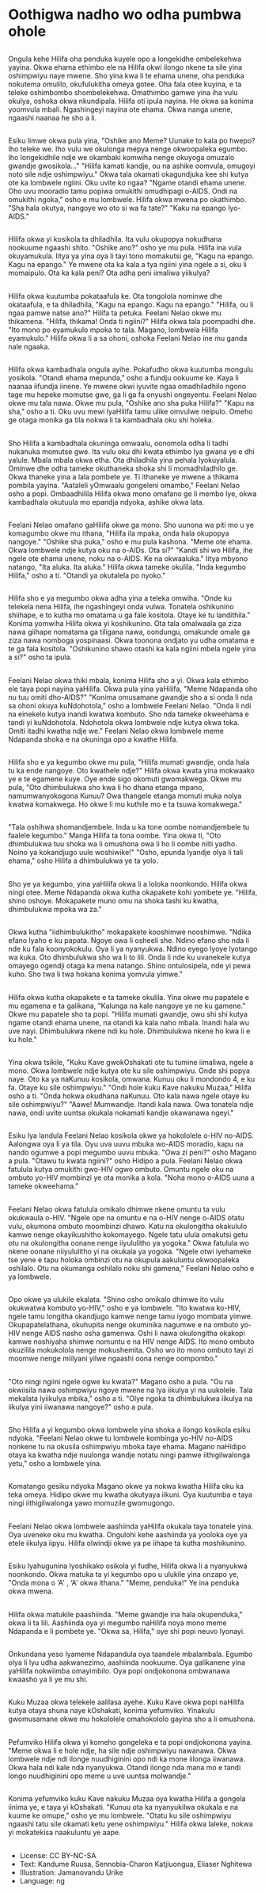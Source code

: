 # Oothigwa nadho wo odha pumbwa ohole

##
Ongula kehe Hilifa oha penduka kuyele opo a longekidhe ombelekehwa yayina. Okwa ehama ethimbo ele na Hilifa okwi ilongo nkene ta sile yina oshimpwiyu naye mwene. Sho yina kwa li te ehama unene, oha penduka nokutema omulilo, okufulukitha omeya gotee. Oha fala otee kuyina, e ta teleke oshimbombo shombelekehwa. Omathimbo gamwe yina iha vulu okulya, oshoka okwa nkundipala. Hilifa oti ipula nayina. He okwa sa konima yoomvula mbali. Ngashingeyi nayina ote ehama. Okwa nanga unene, ngaashi naanaa he sho a li.

##
Esiku limwe okwa pula yina, "Oshike ano Meme? Uunake to kala po hwepo? Iho teleke we. Iho vulu we okulonga mepya nenge okwoopaleka egumbo. Iho longekidhile ndje we okambaki komwiha nenge okuyoga omuzalo gwandje gwosikola..." "Hilifa kamati kandje, ou na ashike oomvula, omugoyi noto sile ndje oshimpwiyu." Okwa tala okamati okagundjuka kee shi kutya ote ka lombwele ngiini. Oku uvite ko ngaa? "Ngame otandi ehama unene. Oho uvu mooradio tamu popiwa omukithi omudhipagi o-AIDS. Ondi na omukithi ngoka," osho e mu lombwele. Hilifa okwa mwena po okathimbo. "Sha hala okutya, nangoye wo oto si wa fa tate?" "Kaku na epango lyo-AIDS."

##
Hilifa okwa yi kosikola ta dhiladhila. Ita vulu okupopya nokudhana nookuume ngaashi shito. "Oshike ano?" osho ye mu pula. Hilifa ina vula okuyamukula. Iitya ya yina oya li tayi tono momakutsi ge, "Kagu na epango. Kagu na epango." Ye mwene ota ka kala a tya ngiini yina ngele a si, oku li momaipulo. Ota ka kala peni? Ota adha peni iimaliwa yiikulya?

##
Hilifa okwa kuutumba pokataafula ke. Ota tongolola nominwe dhe okataafula, e ta dhiladhila, "Kagu na epango. Kagu na epango." "Hilifa, ou li ngaa pamwe natse ano?" Hilifa ta petuka. Feelani Nelao okwe mu thikamena. "Hilifa, thikama! Onda ti ngiini?" Hilifa okwa tala poompadhi dhe. "Ito mono po eyamukulo mpoka to tala. Magano, lombwela Hilifa eyamukulo." Hilifa okwa li a sa ohoni, oshoka Feelani Nelao ine mu ganda nale ngaaka.

##
Hilifa okwa kambadhala ongula ayihe. Pokafudho okwa kuutumba mongulu yosikola. "Otandi ehama mepunda," osho a fundju ookuume ke. Kaya li naanaa iifundja iinene. Ye mwene okwi iyuvite ngaa omadhiladhilo ngono tage mu hepeke momutse gwe, ga li ga fa onyushi ongeyentu. Feelani Nelao okwe mu tala nawa. Okwe mu pula, "Oshike ano sha puka Hilifa?" "Kapu na sha," osho a ti. Oku uvu mewi lyaHilifa tamu ulike omvulwe neipulo. Omeho ge otaga monika ga tila nokwa li ta kambadhala oku shi holeka.

##
Sho Hilifa a kambadhala okuninga omwaalu, oonomola odha li tadhi nukanuka momutse gwe. Ita vulu oku dhi kwata ethimbo lya gwana ye e dhi yalule. Mbala mbala okwa etha. Ota dhiladhila yina pehala lyokuyalula. Ominwe dhe odha tameke okuthaneka shoka shi li momadhiladhilo ge. Okwa thaneke yina a lala pombete ye. Ti ithaneke ye mwene a thikama pombila yayina. "Aataleli yOmwaalu gongeleni omambo," Feelani Nelao osho a popi. Ombaadhilila Hilifa okwa mono omafano ge li membo lye, okwa kambadhala okutuula mo epandja ndyoka, ashike okwa lata.

##
Feelani Nelao omafano gaHilifa okwe ga mono. Sho uunona wa piti mo u ye komagumbo okwe mu ithana, "Hilifa ila mpaka, onda hala okupopya nangoye." "Oshike sha puka," osho e mu pula kashona. "Meme ote ehama. Okwa lombwele ndje kutya oku na o-AIDs. Ota si?" "Kandi shi wo Hilifa, ihe ngele ote ehama unene, noku na o-AIDS. Ke na okwaaluka." Iitya mbyono natango, "Ita aluka. Ita aluka." Hilifa okwa tameke okulila. "Inda kegumbo Hilifa," osho a ti. "Otandi ya okutalela po nyoko."

##
Hilifa sho e ya megumbo okwa adha yina a teleka omwiha. "Onde ku telekela nena Hilifa, ihe ngashingeyi onda vulwa. Tonatela oshikunino shiihape, e to kutha mo omatama u ga fale kositola. Otaye ke tu landithila." Konima yomwiha Hilifa okwa yi koshikunino. Ota tala omalwaala ga ziza nawa giihape nomatama ga tiligana nawa, oondungu, omakunde omale ga ziza nawa nomboga yospinaasi. Okwa toonona ondjato yu udha omatama e te ga fala kositola. "Oshikunino shawo otashi ka kala ngiini mbela ngele yina a si?" osho ta ipula.

##
Feelani Nelao okwa thiki mbala, konima Hilifa sho a yi. Okwa kala ethimbo ele taya popi nayina yaHilifa. Okwa pula yina yaHilifa, "Meme Ndapanda oho nu tuu omiti dho-AIDS?" "Konima omusamane gwandje sho a si onda li nda sa ohoni okuya kuNdohotola," osho a lombwele Feelani Nelao. "Onda li ndi na einekelo kutya inandi kwatwa kombuto. Sho nda tameke okweehama e tandi yi kuNdohotola. Ndohotola okwa lombwele ndje kutya okwa toka. Omiti itadhi kwatha ndje we." Feelani Nelao okwa lombwele meme Ndapanda shoka e na okuninga opo a kwathe Hilifa.

##
Hilifa sho e ya kegumbo okwe mu pula, "Hilifa mumati gwandje, onda hala tu ka ende nangoye. Oto kwathele ndje?" Hilifa okwa kwata yina mokwaako ye e te egamene kuye. Oye ende sigo okomuti gwomakwega. Okwe mu pula, "Oto dhimbulukwa sho kwa li ho dhana etanga mpano, namumwanyokogona Kunuu? Owa thangele etanga momuti muka nolya kwatwa komakwega. Ho okwe li mu kuthile mo e ta tsuwa komakwega."

##
"Tala oshihwa shomandjembele. Inda u ka tone oombe nomandjembele tu faalele kegumbo." Manga Hilifa ta tona oombe. Yina okwa ti, "Oto dhimbulukwa tuu shoka wa li omushona owa li ho li oombe niiti yadho. Noino ya kokandjugo uule woshiwike!" "Osho, epunda lyandje olya li tali ehama," osho Hilifa a dhimbulukwa ye ta yolo.

##
Sho ye ya kegumbo, yina yaHilifa okwa li a loloka noonkondo. Hilifa okwa ningi otee. Meme Ndapanda okwa kutha okapakete kohi yombete ye. "Hilifa, shino oshoye. Mokapakete muno omu na shoka tashi ku kwatha, dhimbulukwa mpoka wa za."

##
Okwa kutha "iidhimbulukitho" mokapakete kooshimwe nooshimwe. "Ndika efano lyaho e ku papata. Ngoye owa li osheeli she. Ndino efano sho nda li nde ku fala koonyokokulu. Oya li ya nyanyukwa. Ndino eyego lyoye lyotango wa kuka. Oto dhimbulukwa sho wa li to lili. Onda li nde ku uvanekele kutya omayego ogendji otaga ka mena natango. Shino ontulosipela, nde yi pewa kuho. Sho twa li twa hokana konima yomvula yimwe."

##
Hilifa okwa kutha okapakete e ta tameke okulila. Yina okwe mu papatele e mu egamena e ta galikana, "Kalunga na kale nangoye ye ne ku gamene." Okwe mu papatele sho ta popi. "Hilifa mumati gwandje, owu shi shi kutya ngame otandi ehama unene, na otandi ka kala naho mbala. Inandi hala wu uve nayi. Dhimbulukwa nkene ndi ku hole. Dhimbulukwa nkene ho kwa li e ku hole."

##
Yina okwa tsikile, "Kuku Kave gwokOshakati ote tu tumine iimaliwa, ngele a mono. Okwa lombwele ndje kutya ote ku sile oshimpwiyu. Onde shi popya naye. Oto ka ya naKunuu kosikola, omwana. Kunuu oku li mondondo 4, e ku fa. Otaye ku sile oshimpwiyu." "Ondi hole kuku Kave nakuku Muzaa," Hilifa osho a ti. "Onda hokwa okudhana naKunuu. Oto kala nawa ngele otaye ku sile oshimpwiyu?" "Aawe! Mumwandje. Itandi kala nawa. Owa tonatela ndje nawa, ondi uvite uuntsa okukala nokamati kandje okawanawa ngeyi."

##
Esiku lya landula Feelani Nelao kosikola okwe ya hokololele o-HIV no-AIDS. Aalongwa oya li ya tila. Oyu uva uuvu mbuka wo-AIDS moradio, kapu na nando ogumwe a popi megumbo uuvu mbuka. "Owa zi peni?" osho Magano a pula. "Otawu tu kwata ngiini?" osho Hidipo a pula. Feelani Nelao okwa fatulula kutya omukithi gwo-HIV ogwo ombuto. Omuntu ngele oku na ombuto yo-HIV mombinzi ye ota monika a kola. "Noha mono o-AIDS uuna a tameke okweehama."

##
Feelani Nelao okwa fatulula omikalo dhimwe nkene omuntu ta vulu okukwaula o-HIV. "Ngele ope na omuntu e na o-HIV nenge o-AIDS otatu vulu, okumona ombuto moombinzi dhawo. Katu na okulongitha okakululo kamwe nenge okayikushitho kokomayego. Ngele tatu ulula omakutsi getu otu na okulongitha oonane nenge iiyululitho ya yogoka." Okwa fatulula wo nkene oonane niiyululitho yi na okukala ya yogoka. "Ngele otwi iyehameke tse yene e tapu holoka ombinzi otu na okupula aakuluntu okwoopaleka oshilalo. Otu na okumanga oshilalo noku shi gamena," Feelani Nelao osho e ya lombwele.

##
Opo okwe ya ulukile ekalata. "Shino osho omikalo dhimwe ito vulu okukwatwa kombuto yo-HIV," osho e ya lombwele. "Ito kwatwa ko-HIV, ngele tamu longitha okandjugo kamwe nenge tamu iyogo mombata yimwe. Okupapatelathana, okuhupita nenge okuminika nagumwe e na ombuto yo-HIV nenge AIDS nasho osha gamenwa. Oshi li nawa okulongitha okakopi kamwe noshiyaha shimwe nomuntu e na HIV nenge AIDS. Ito mono ombuto okuzilila mokukolola nenge mokushemita. Osho wo ito mono ombuto tayi zi moomwe nenge miilyani yilwe ngaashi oona nenge oompombo."

##
"Oto ningi ngiini ngele ogwe ku kwata?" Magano osho a pula. "Ou na okwiisila nawa oshimpwiyu ngoye mwene na lya iikulya yi na uukolele. Tala mekalata lyiikulya mbika," osho a ti. "Olye ngoka ta dhimbulukwa iikulya na iikulya yini iiwanawa nangoye?" osho a pula.

##
Sho Hilifa a yi kegumbo okwa lombwele yina shoka a ilongo kosikola esiku ndyoka. "Feelani Nelao okwe tu lombwele kombinga yo-HIV no-AIDS nonkene tu na okusila oshimpwiyu mboka taye ehama. Magano naHidipo otaya ka kwatha ndje nuulonga wandje notatu ningi pamwe iithigilwalonga yetu," osho a lombwele yina.

##
Komatango gesiku ndyoka Magano okwe ya nokwa kwatha Hilifa oku ka teka omeya. Hidipo okwe mu kwatha okutyaya iikuni. Oya kuutumba e taya ningi iithigilwalonga yawo momuzile gwomugongo.

##
Feelani Nelao okwa lombwele aashiinda yaHilifa okukala taya tonatele yina. Oya uveneke oku mu kwatha. Ongulohi kehe aashiinda ya yooloka oye ya etele iikulya iipyu. Hilifa olwindji okwe ya pe iihape ta kutha moshikunino.

##
Esiku lyahugunina lyoshikako osikola yi fudhe, Hilifa okwa li a nyanyukwa noonkondo. Okwa matuka ta yi kegumbo opo u ulukile yina onzapo ye, "Onda mona o ‘A' , ‘A' okwa ithana." "Meme, penduka!" Ye ina penduka okwa mwena.

##
Hilifa okwa matukile paashiinda. "Meme gwandje ina hala okupenduka," okwa li ta lili. Aashiinda oya yi megumbo naHilifa noya mono meme Ndapanda e li pombete ye. "Okwa sa, Hilifa," oye shi popi neuvo lyonayi.

##
Onkundana yeso lyameme Ndapandula oya taandele mbalambala. Egumbo olya li lyu udha aakwanezimo, aashiinda nookuume. Oya galikanene yina yaHilifa nokwiimba omayimbilo. Oya popi ondjokonona ombwanawa kwaasho ya li ye mu shi.

##
Kuku Muzaa okwa telekele aalilasa ayehe. Kuku Kave okwa popi naHilifa kutya otaya shuna naye kOshakati, konima yefumviko. Yinakulu gwomusamane okwe mu hokololele omahokololo gayina sho a li omushona.

##
Pefumviko Hilifa okwa yi komeho gongeleka e ta popi ondjokonona yayina. "Meme okwa li e hole ndje, ha sile ndje oshimpwiyu nawanawa. Okwa lombwele ndje ndi ilonge nuudhiginini opo ndi ka mone iilonga iiwanawa. Okwa hala ndi kale nda nyanyukwa. Otandi ilongo nda mana mo e tandi longo nuudhiginini opo meme u uve uuntsa molwandje."

##
Konima yefumviko kuku Kave nakuku Muzaa oya kwatha Hilifa a gongela iinima ye, e taya yi kOshakati. "Kunuu ota ka nyanyukilwa okukala e na kuume ke omupe," osho ye mu lombwele. "Otatu ku sile oshimpwiyu ngaashi tatu sile okamati ketu yene oshimpwiyu." Hilifa okwa laleke, nokwa yi mokatekisa naakuluntu ye aape.

##
* License: CC BY-NC-SA
* Text: Kandume Ruusa, Sennobia-Charon Katjiuongua, Eliaser Nghitewa
* Illustration: Jamanovandu Urike
* Language: ng
